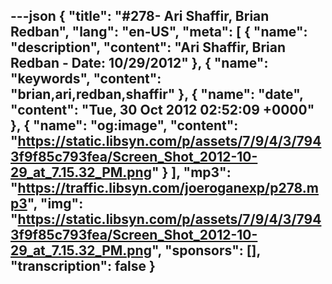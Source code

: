 ---json
{
  "title": "#278- Ari Shaffir, Brian Redban",
  "lang": "en-US",
  "meta": [
    {
      "name": "description",
      "content": "Ari Shaffir, Brian Redban - Date: 10/29/2012"
    },
    {
      "name": "keywords",
      "content": "brian,ari,redban,shaffir"
    },
    {
      "name": "date",
      "content": "Tue, 30 Oct 2012 02:52:09 +0000"
    },
    {
      "name": "og:image",
      "content": "https://static.libsyn.com/p/assets/7/9/4/3/7943f9f85c793fea/Screen_Shot_2012-10-29_at_7.15.32_PM.png"
    }
  ],
  "mp3": "https://traffic.libsyn.com/joeroganexp/p278.mp3",
  "img": "https://static.libsyn.com/p/assets/7/9/4/3/7943f9f85c793fea/Screen_Shot_2012-10-29_at_7.15.32_PM.png",
  "sponsors": [],
  "transcription": false
}
---
<episode-header />

<timemark seconds="0" />

<transcribe-call-to-action />

<episode-footer />